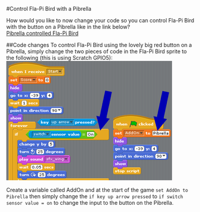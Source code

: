 #Control Fla-Pi Bird with a Pibrella

How would you like to now change your code so you can control Fla-Pi Bird with the button on a Pibrella like in the link below?  
[Pibrella controlled Fla-Pi Bird](https://vimeo.com/93175140)  
  

##Code changes
To control Fla-Pi Bird using the lovely big red button on a Pibrella, simply change the two pieces of code in the Fla-Pi Bird sprite to the following (this is using Scratch GPIO5):  
![Pibrella Control](https://github.com/AllenHeard/Fla-Pi-Bird/blob/master/Code%20Blocks%20by%20Lesson/7%20Pibrella/Code%20Changes%20Fla-Pi%20Bird%20Brella.fw.png?raw=true)  
  
Create a variable called AddOn and at the start of the game ```set AddOn to Pibrella``` then simply change the ```if key up arrow pressed``` to ```if switch sensor value = on``` to change the input to the button on the Pibrella.

